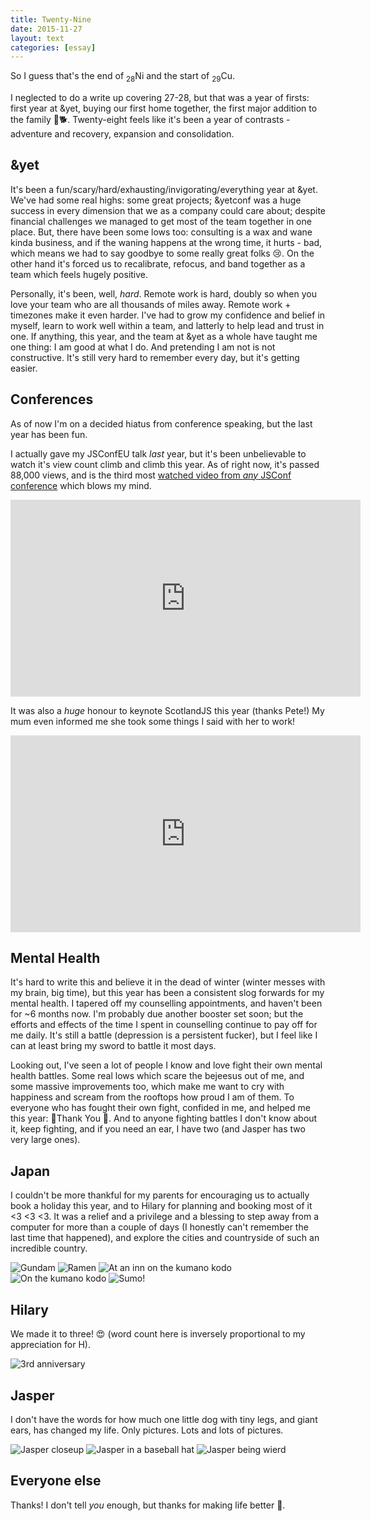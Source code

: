 ```yaml
---
title: Twenty-Nine
date: 2015-11-27
layout: text
categories: [essay]
---
```


So I guess that's the end of <sub>28</sub>Ni and the start of <sub>29</sub>Cu.

I neglected to do a write up covering 27-28, but that was a year of firsts: first year at &yet, buying our first home together, the first major addition to the family 👋🐕. Twenty-eight feels like it's been a year of contrasts - adventure and recovery, expansion and consolidation. 


## &yet

It's been a fun/scary/hard/exhausting/invigorating/everything year at &yet. We've had some real highs: some great projects; &yetconf was a huge success in every dimension that we as a company could care about; despite financial challenges we managed to get most of the team together in one place. But, there have been some lows too: consulting is a wax and wane kinda business, and if the waning happens at the wrong time, it hurts - bad, which means we had to say goodbye to some really great folks 😢. On the other hand it's forced us to recalibrate, refocus, and band together as a team which feels hugely positive.

Personally, it's been, well, _hard_. Remote work is hard, doubly so when you love your team who are all thousands of miles away. Remote work + timezones make it even harder. I've had to grow my confidence and belief in myself, learn to work well within a team, and latterly to help lead and trust in one. If anything, this year, and the team at &yet as a whole have taught me one thing: I am good at what I do. And pretending I am not is not constructive. It's still very hard to remember every day, but it's getting easier.


## Conferences

As of now I'm on a decided hiatus from conference speaking, but the last year has been fun.

I actually gave my JSConfEU talk _last_ year, but it's been unbelievable to watch it's view count climb and climb this year. As of right now, it's passed 88,000 views, and is the third most [watched video from _any_ JSConf conference](https://www.youtube.com/user/jsconfeu/videos?flow=grid&view=0&sort=p) which blows my mind.

<iframe width="560" height="315" src="https://www.youtube.com/embed/8aGhZQkoFbQ" frameborder="0" allowfullscreen></iframe>

It was also a _huge_ honour to keynote ScotlandJS this year (thanks Pete!) My mum even informed me she took some things I said with her to work!

<iframe width="560" height="315" src="https://www.youtube.com/embed/43BdvIDdZA4" frameborder="0" allowfullscreen></iframe>


## Mental Health

It's hard to write this and believe it in the dead of winter (winter messes with my brain, big time), but this year has been a consistent slog forwards for my mental health. I tapered off my counselling appointments, and haven't been for ~6 months now. I'm probably due another booster set soon; but the efforts and effects of the time I spent in counselling continue to pay off for me daily. It's still a battle (depression is a persistent fucker), but I feel like I can at least bring my sword to battle it most days.

Looking out, I've seen a lot of people I know and love fight their own mental health battles. Some real lows which scare the bejeesus out of me, and some massive improvements too, which make me want to cry with happiness and scream from the rooftops how proud I am of them. To everyone who has fought their own fight, confided in me, and helped me this year: 💛Thank You 💜. And to anyone fighting battles I don't know about it, keep fighting, and if you need an ear, I have two (and Jasper has two very large ones).


## Japan

I couldn't be more thankful for my parents for encouraging us to actually book a holiday this year, and to Hilary for planning and booking most of it <3 <3 <3. It was a relief and a privilege and a blessing to step away from a computer for more than a couple of days (I honestly can't remember the last time that happened), and explore the cities and countryside of such an incredible country.

![Gundam](/assets/photos/instagram/2015-09-12_1442099976.jpg)
![Ramen](/assets/photos/instagram/2015-09-15_1442297154.jpg)
![At an inn on the kumano kodo](/assets/photos/instagram/2015-09-19_1442704086.jpg)
![On the kumano kodo](/assets/photos/instagram/2015-09-22_1442923625.jpg)
![Sumo!](/assets/photos/instagram/2015-09-25_1443178196.jpg)


## Hilary

We made it to three! 😍 (word count here is inversely proportional to my appreciation for H).

![3rd anniversary](/assets/photos/instagram/2015-05-26_1432634363.jpg)



## Jasper

I don't have the words for how much one little dog with tiny legs, and giant ears, has changed my life. Only pictures. Lots and lots of pictures.

![Jasper closeup](/assets/photos/instagram/2014-10-15_1413359060.jpg)
![Jasper in a baseball hat](/assets/photos/instagram/2015-06-25_1435260113.jpg)
![Jasper being wierd ](/assets/photos/instagram/2015-08-29_1440846223.jpg)

## Everyone else

Thanks! I don't tell _you_ enough, but thanks for making life better 🎉.
